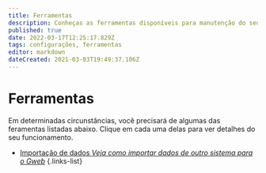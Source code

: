 ```yaml
---
title: Ferramentas
description: Conheças as ferramentas disponíveis para manutenção do seu Gweb
published: true
date: 2022-03-17T12:25:17.829Z
tags: configurações, ferramentas
editor: markdown
dateCreated: 2021-03-03T19:49:37.106Z
---
```


# Ferramentas

Em determinadas circunstâncias, você precisará de algumas das feramentas listadas abaixo. Clique em cada uma delas para ver detalhes do seu funcionamento.

- [Importação de dados *Veja como importar dados de outro sistema para o Gweb*](/ferramentas/importacao)
{.links-list}
